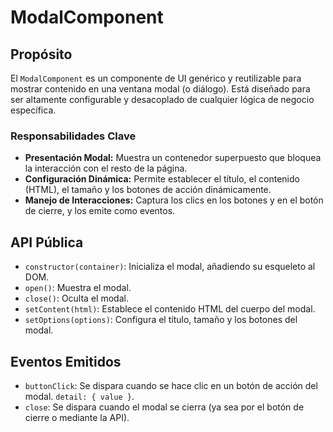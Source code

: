 # ModalComponent

## Propósito

El `ModalComponent` es un componente de UI genérico y reutilizable para mostrar contenido en una ventana modal (o diálogo). Está diseñado para ser altamente configurable y desacoplado de cualquier lógica de negocio específica.

### Responsabilidades Clave

- **Presentación Modal:** Muestra un contenedor superpuesto que bloquea la interacción con el resto de la página.
- **Configuración Dinámica:** Permite establecer el título, el contenido (HTML), el tamaño y los botones de acción dinámicamente.
- **Manejo de Interacciones:** Captura los clics en los botones y en el botón de cierre, y los emite como eventos.

## API Pública

- `constructor(container)`: Inicializa el modal, añadiendo su esqueleto al DOM.
- `open()`: Muestra el modal.
- `close()`: Oculta el modal.
- `setContent(html)`: Establece el contenido HTML del cuerpo del modal.
- `setOptions(options)`: Configura el título, tamaño y los botones del modal.

## Eventos Emitidos

- `buttonClick`: Se dispara cuando se hace clic en un botón de acción del modal. `detail: { value }`.
- `close`: Se dispara cuando el modal se cierra (ya sea por el botón de cierre o mediante la API).